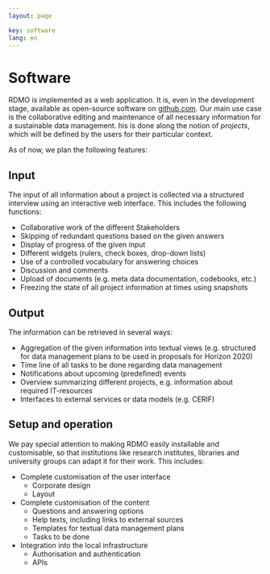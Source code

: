 ```yaml
---
layout: page

key: software
lang: en
---
```


Software
========

RDMO is implemented as a web application. It is, even in the development stage, available as open-source software on [github.com](https://github.com/rdmorganiser). Our main use case is the collaborative editing and maintenance of all necessary information for a sustainable data management. his is done along the notion of *projects*, which will be defined by the users for their particular context.

As of now, we plan the following features:

Input
-----

The input of all information about a project is collected via a structured interview using an interactive web interface. This includes the following functions:

* Collaborative work of the different Stakeholders
* Skipping of redundant questions based on the given answers
* Display of progress of the given input
* Different widgets (rulers, check boxes, drop-down lists)
* Use of a controlled vocabulary for answering choices
* Discussion and comments
* Upload of documents (e.g. meta data documentation, codebooks, etc.)
* Freezing the state of all project information at times using snapshots

Output
------

The information can be retrieved in several ways:

* Aggregation of the given information into textual views (e.g. structured for data management plans to be used in proposals for Horizon 2020)
* Time line of all tasks to be done regarding data management
* Notifications about upcoming (predefined) events
* Overview summarizing different projects, e.g. information about required IT-resources
* Interfaces to external services or data models (e.g. CERIF)

Setup and operation
-------------------

We pay special attention to making RDMO easily installable and customisable, so that institutions like research institutes, libraries and university groups can adapt it for their work. This includes:

* Complete customisation of the user interface
    * Corporate design
    * Layout
* Complete customisation of the content
    * Questions and answering options
    * Help texts, including links to external sources
    * Templates for textual data management plans
    * Tasks to be done
* Integration into the local infrastructure
    * Authorisation and authentication
    * APIs
